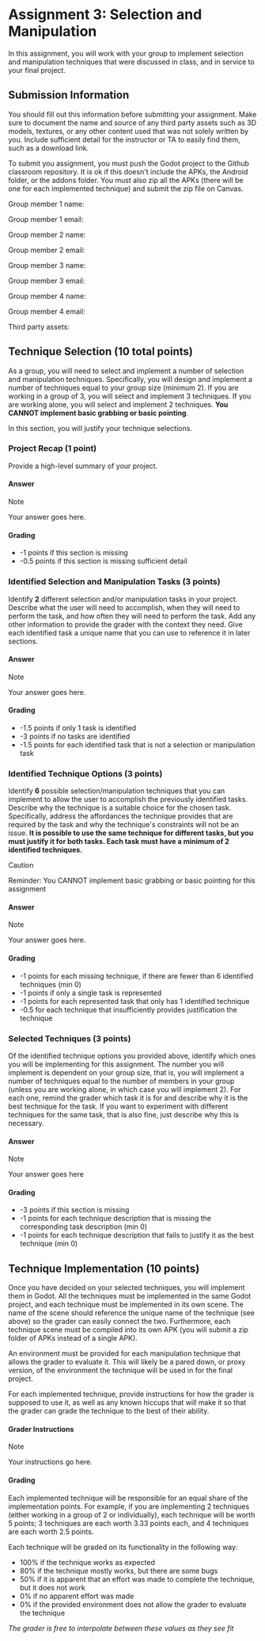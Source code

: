 # Assignment 3: Selection and Manipulation
In this assignment, you will work with your group to implement selection and manipulation techniques that were discussed in class, and in service to your final project.

## Submission Information
You should fill out this information before submitting your assignment. Make sure to document the name and source of any third party assets such as 3D models, textures, or any other content used that was not solely written by you. Include sufficient detail for the instructor or TA to easily find them, such as a download link.

To submit you assignment, you must push the Godot project to the Github classroom repository. It is ok if this doesn't include the APKs, the Android folder, or the addons folder. You must also zip all the APKs (there will be one for each implemented technique) and submit the zip file on Canvas.

Group member 1 name:

Group member 1 email:

Group member 2 name:

Group member 2 email:

Group member 3 name:

Group member 3 email:

Group member 4 name:

Group member 4 email:

Third party assets:

## Technique Selection (10 total points)
As a group, you will need to select and implement a number of selection and manipulation techniques. Specifically, you will design and implement a number of techniques equal to your group size (minimum 2). If you are working in a group of 3, you will select and implement 3 techniques. If you are working alone, you will select and implement 2 techniques. **You CANNOT implement basic grabbing or basic pointing**. 

In this section, you will justify your technique selections.

### Project Recap (1 point)
Provide a high-level summary of your project.

#### Answer

> [!NOTE]
> Your answer goes here.

#### Grading
- -1 points if this section is missing
- -0.5 points if this section is missing sufficient detail

### Identified Selection and Manipulation Tasks (3 points)
Identify **2** different selection and/or manipulation tasks in your project. Describe what the user will need to accomplish, when they will need to perform the task, and how often they will need to perform the task. Add any other information to provide the grader with the context they need. Give each identified task a unique name that you can use to reference it in later sections.

#### Answer

> [!NOTE]
> Your answer goes here.

#### Grading
- -1.5 points if only 1 task is identified
- -3 points if no tasks are identified
- -1.5 points for each identified task that is not a selection or manipulation task

### Identified Technique Options (3 points)
Identify **6** possible selection/manipulation techniques that you can implement to allow the user to accomplish the previously identified tasks. Describe why the technique is a suitable choice for the chosen task. Specifically, address the affordances the technique provides that are required by the task and why the technique's constraints will not be an issue. **It is possible to use the same technique for different tasks, but you must justify it for both tasks. Each task must have a minimum of 2 identified techniques.**

> [!CAUTION]
> Reminder: You CANNOT implement basic grabbing or basic pointing for this assignment

#### Answer

> [!NOTE]
> Your answer goes here.

#### Grading
- -1 points for each missing technique, if there are fewer than 6 identified techniques (min 0)
- -1 points if only a single task is represented
- -1 points for each represented task that only has 1 identified technique
- -0.5 for each technique that insufficiently provides justification the technique

### Selected Techniques (3 points)
Of the identified technique options you provided above, identify which ones you will be implementing for this assignment. The number you will implement is dependent on your group size, that is, you will implement a number of techniques equal to the number of members in your group (unless you are working alone, in which case you will implement 2). For each one, remind the grader which task it is for and describe why it is the best technique for the task. If you want to experiment with different techniques for the same task, that is also fine, just describe why this is necessary.

#### Answer

> [!NOTE]
> Your answer goes here

#### Grading
- -3 points if this section is missing
- -1 points for each technique description that is missing the corresponding task description (min 0)
- -1 points for each technique description that fails to justify it as the best technique (min 0)

## Technique Implementation (10 points)
Once you have decided on your selected techniques, you will implement them in Godot. All the techniques must be implemented in the same Godot project, and each technique must be implemented in its own scene. The name of the scene should reference the unique name of the technique (see above) so the grader can easily connect the two. Furthermore, each technique scene must be compiled into its own APK (you will submit a zip folder of APKs instead of a single APK).

An environment must be provided for each manipulation technique that allows the grader to evaluate it. This will likely be a pared down, or proxy version, of the environment the technique will be used in for the final project.

For each implemented technique, provide instructions for how the grader is supposed to use it, as well as any known hiccups that will make it so that the grader can grade the technique to the best of their ability.

#### Grader Instructions

> [!NOTE]
> Your instructions go here.


#### Grading
Each implemented technique will be responsible for an equal share of the implementation points. For example, if you are implementing 2 techniques (either working in a group of 2 or individually), each technique will be worth 5 points; 3 techniques are each worth 3.33 points each, and 4 techniques are each worth 2.5 points.

Each technique will be graded on its functionality in the following way:

- 100% if the technique works as expected
- 80% if the technique mostly works, but there are some bugs
- 50% if it is apparent that an effort was made to complete the technique, but it does not work
- 0% if no apparent effort was made
- 0% if the provided environment does not allow the grader to evaluate the technique

*The grader is free to interpolate between these values as they see fit*

